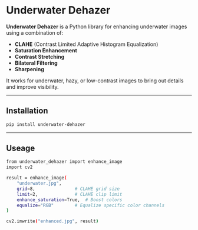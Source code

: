 # Underwater Dehazer

**Underwater Dehazer** is a Python library for enhancing underwater images using a combination of:
- **CLAHE** (Contrast Limited Adaptive Histogram Equalization)  
- **Saturation Enhancement**  
- **Contrast Stretching**  
- **Bilateral Filtering**  
- **Sharpening**  

It works for underwater, hazy, or low-contrast images to bring out details and improve visibility.

---

## Installation

```bash
pip install underwater-dehazer
```

---

## Useage

```bash
from underwater_dehazer import enhance_image
import cv2

result = enhance_image(
    "underwater.jpg",
    grid=8,               # CLAHE grid size
    limit=2,              # CLAHE clip limit
    enhance_saturation=True,  # Boost colors
    equalize="RGB"        # Equalize specific color channels
)

cv2.imwrite("enhanced.jpg", result)

```